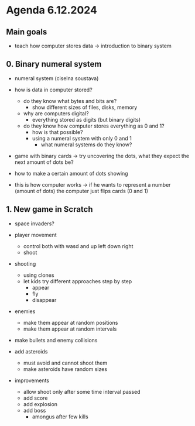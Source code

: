 # Agenda 6.12.2024

## Main goals

- teach how computer stores data -> introduction to binary system


## 0. Binary numeral system

- numeral system (ciselna soustava)

- how is data in computer stored?
  - do they know what bytes and bits are?
    - show different sizes of files, disks, memory
  - why are computers digital?
    - everything stored as digits (but binary digits)
  - do they know how computer stores everything as 0 and 1?
    - how is that possible?
    - using a numeral system with only 0 and 1
      - what numeral systems do they know?

- game with binary cards -> try uncovering the dots, what they expect the next amount of dots be?
- how to make a certain amount of dots showing
- this is how computer works -> if he wants to represent a number (amount of dots) the computer just flips cards (0 and 1)

## 1. New game in Scratch 

- space invaders?

- player movement
  - control both with wasd and up left down right
  - shoot

- shooting
  - using clones
  - let kids try different approaches step by step
    - appear
    - fly
    - disappear
  
- enemies
  - make them appear at random positions
  - make them appear at random intervals

- make bullets and enemy collisions
- add asteroids
  - must avoid and cannot shoot them
  - make asteroids have random sizes

- improvements
  - allow shoot only after some time interval passed
  - add score
  - add explosion
  - add boss
    - amongus after few kills